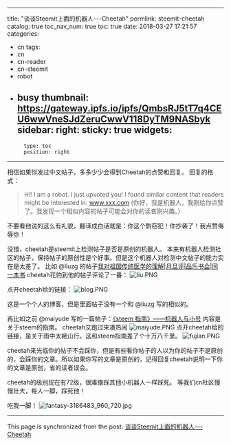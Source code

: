 
---
title: "谈谈Steemit上面的机器人---Cheetah"
permlink: steemit-cheetah
catalog: true
toc_nav_num: true
toc: true
date: 2018-03-27 17:21:57
categories:
- cn
tags:
- cn
- cn-reader
- cn-steemit
- robot
- busy
thumbnail: https://gateway.ipfs.io/ipfs/QmbsRJ5tT7q4CEU6wwVneSJdZeruCwwV118DyTM9NASbyk
sidebar:
    right:
        sticky: true
widgets:
    -
        type: toc
        position: right
---


相信如果你发过中文帖子，多多少少会得到Cheetah的点赞和回复。
回复的格式：
>Hi! I am a robot. I just upvoted you! I found similar content that readers might be interested in:
www.xxx.com
(你好，我是机器人，我刚给你点赞了。我发现一个相似内容的帖子可能会对你的读者刚兴趣。）

不要看他说的这么有礼貌，翻译成白话就是：你这个剽窃犯！你抄袭了！我点赞侮辱你！

没错，cheetah是steemit上检测帖子是否是原创的机器人。
本来有机器人检测社区的帖子，保持帖子的原创性是个好事。但是这个机器人对检测中文帖子的能力实在是太差了。
比如 @liuzg 的帖子[我对祖国传统医学的理解|月旦评|品乐书会|同一本书](https://busy.org/@liuzg/3uqepf-or-or-or#comments)
cheetah花豹到他的帖子评论了一番：
![liu.PNG](https://gateway.ipfs.io/ipfs/QmbsRJ5tT7q4CEU6wwVneSJdZeruCwwV118DyTM9NASbyk)

点开cheetah给的链接：
![blog.PNG](https://gateway.ipfs.io/ipfs/Qme87untSS7BUMgRSwxmgvp8WGmrHGoytKdiEoZqKKsPTV)

这是一个个人的博客，但是里面帖子没有一个和 @liuzg 写的相似的。

再比如之前 @maiyude 写的一篇帖子：[《steem 指南》——机器人与小号](https://busy.org/@maiyude/6ofpnf-steem)
内容是关于steem的指南。
cheetah又跑过来凑热闹
![maiyude.PNG](https://gateway.ipfs.io/ipfs/QmUBBTMux6oXqbANtHJfajTkbbFtdwEyUMTaoiqMbZandH)
点开cheetah给的链接，是关于雨中太姥山行。这和steem指南差了个十万八千里。
![fujian.PNG](https://gateway.ipfs.io/ipfs/QmPyxn1gzGX1NUJgD5TMp76cdaqMgsPEjYAQendCT2wDGf)

cheetah来光临你的帖子不会踩你，但是有些看你帖子的人以为你的帖子不是原创的，会踩你的文章。所以如果你写的文章是原创的，记得回复cheetah说明一下你的文章是原创，省的读者误会。

cheetah的级别现在有72级，很难像踩其他小机器人一样踩死。
等我们cn社区慢慢壮大，每人一脚，踩死他！

吃我一脚！
![fantasy-3186483_960_720.jpg](https://gateway.ipfs.io/ipfs/QmUaC7qQdWC7iAjqM2W7DAL6UXWuHFMkWBQaj2JPAuQf1h)




- - -

This page is synchronized from the post: [谈谈Steemit上面的机器人---Cheetah](https://steemit.com/@ericet/steemit-cheetah)
